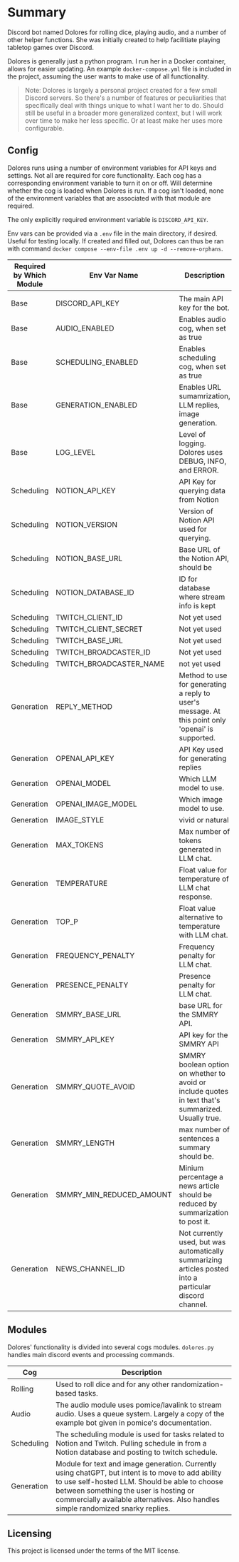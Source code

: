 # Summary

Discord bot named Dolores for rolling dice, playing audio, and a number of other helper functions. She was initially created to help facilitiate playing tabletop games over Discord.

Dolores is generally just a python program. I run her in a Docker container, allows for easier updating. An example `docker-compose.yml` file is included in the project, assuming the user wants to make use of all functionality.

> Note: Dolores is largely a personal project created for a few small Discord servers. So there's a number of features or peculiarities that specifically deal with things unique to what I want her to do. Should still be useful in a broader more generalized context, but I will work over time to make her less specific. Or at least make her uses more configurable.

## Config

Dolores runs using a number of environment variables for API keys and settings. Not all are required for core functionality. Each cog has a corresponding environment variable to turn it on or off. Will determine whether the cog is loaded when Dolores is run. If a cog isn't loaded, none of the environment variables that are associated with that module are required.

The only explicitly required environment variable is `DISCORD_API_KEY`.

Env vars can be provided via a `.env` file in the main directory, if desired. Useful for testing locally. If created and filled out, Dolores can thus be ran with command `docker compose --env-file .env up -d --remove-orphans`.

| Required by Which Module | Env Var Name | Description |
| --- | --- | --- |
|  |  |  |
| Base | DISCORD_API_KEY | The main API key for the bot. |
| Base | AUDIO_ENABLED | Enables audio cog, when set as true |
| Base | SCHEDULING_ENABLED | Enables scheduling cog, when set as true |
| Base | GENERATION_ENABLED | Enables URL sumamrization, LLM replies, image generation. |
| Base | LOG_LEVEL | Level of logging. Dolores uses DEBUG, INFO, and ERROR. |
| Scheduling | NOTION_API_KEY | API Key for querying data from Notion |
| Scheduling | NOTION_VERSION | Version of Notion API used for querying. |
| Scheduling | NOTION_BASE_URL | Base URL of the Notion API, should be |
| Scheduling | NOTION_DATABASE_ID | ID for database where stream info is kept |
| Scheduling | TWITCH_CLIENT_ID | Not yet used |
| Scheduling | TWITCH_CLIENT_SECRET | Not yet used |
| Scheduling | TWITCH_BASE_URL | Not yet used |
| Scheduling | TWITCH_BROADCASTER_ID | Not yet used |
| Scheduling | TWITCH_BROADCASTER_NAME | not yet used |
| Generation | REPLY_METHOD | Method to use for generating a reply to user's message. At this point only 'openai' is supported. |
| Generation | OPENAI_API_KEY | API Key used for generating replies |
| Generation | OPENAI_MODEL | Which LLM model to use. |
| Generation | OPENAI_IMAGE_MODEL | Which image model to use. |
| Generation | IMAGE_STYLE | vivid or natural |
| Generation | MAX_TOKENS | Max number of tokens generated in LLM chat. |
| Generation | TEMPERATURE | Float value for temperature of LLM chat response. |
| Generation | TOP_P | Float value alternative to temperature with LLM chat. |
| Generation | FREQUENCY_PENALTY | Frequency penalty for LLM chat. |
| Generation | PRESENCE_PENALTY | Presence penalty for LLM chat. |
| Generation | SMMRY_BASE_URL | base URL for the SMMRY API. |
| Generation | SMMRY_API_KEY | API key for the SMMRY API |
| Generation | SMMRY_QUOTE_AVOID | SMMRY boolean option on whether to avoid or include quotes in text that's summarized. Usually true. |
| Generation | SMMRY_LENGTH | max number of sentences a summary should be. |
| Generation | SMMRY_MIN_REDUCED_AMOUNT | Minium percentage a news article should be reduced by summarization to post it. |
| Generation | NEWS_CHANNEL_ID | Not currently used, but was automatically summarizing articles posted into a particular discord channel. |

## Modules

Dolores' functionality is divided into several cogs modules. `dolores.py` handles main discord events and processing commands.

| Cog | Description |
| --- | ----------- |
| Rolling | Used to roll dice and for any other randomization-based tasks. |
| Audio | The audio module uses pomice/lavalink to stream audio. Uses a queue system. Largely a copy of the example bot given in pomice's documentation. |
| Scheduling | The scheduling module is used for tasks related to Notion and Twitch. Pulling schedule in from a Notion database and posting to twitch schedule. |
| Generation | Module for text and image generation. Currently using chatGPT, but intent is to move to add ability to use self-hosted LLM. Should be able to choose between something the user is hosting or commercially available alternatives. Also handles simple randomized snarky replies. |

## Licensing

This project is licensed under the terms of the MIT license.
